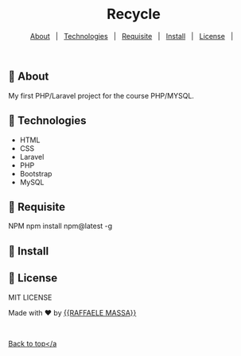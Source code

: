 
<div align="center" id="top"> 
  

  &#xa0;

</div>

<h1 align="center">Recycle</h1>


<!-- Status -->

<!-- <h4 align="center"> 
	🚧  CounterClick 🚀 Under construction...  🚧
</h4> 

<hr> -->

<p align="center">
  <a href="#dart-about">About</a> &#xa0; | &#xa0; 
  <a href="#rocket-technologies">Technologies</a> &#xa0; | &#xa0;
  <a href="#white_check_mark-requirements">Requisite</a> &#xa0; | &#xa0;
  <a href="#white_check_mark-requirements">Install</a> &#xa0; | &#xa0;
  <a href="#memo-license">License</a> &#xa0; | &#xa0;
 
</p>

<br>

## :dart: About ##
My first PHP/Laravel project for the course PHP/MYSQL. 


## :rocket: Technologies ##


- HTML
- CSS
- Laravel
- PHP
- Bootstrap
- MySQL


## :checkered_flag: Requisite ##
NPM
npm install npm@latest -g

## :checkered_flag: Install ##


## :memo: License ##
MIT LICENSE


Made with :heart: by <a href="https://github.com/RaffaeleMassa" target="_blank">{{RAFFAELE MASSA}}</a>

&#xa0;

<a href="#top">Back to top</a
